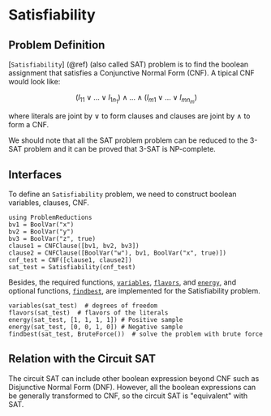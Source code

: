 # Satisfiability

## Problem Definition
[`Satisfiability`] (@ref) (also called SAT) problem is to find the boolean assignment that satisfies a Conjunctive Normal Form (CNF). A tipical CNF would look like:
```math
\left(l_{11} \vee \ldots \vee l_{1 n_1}\right) \wedge \ldots \wedge\left(l_{m 1} \vee \ldots \vee l_{m n_m}\right)
```
where literals are joint by $\vee$ to form clauses and clauses are joint by $\wedge$ to form a CNF.

We should note that all the SAT problem problem can be reduced to the $3$-SAT problem and it can be proved that $3$-SAT is NP-complete.

## Interfaces
To define an `Satisfiability` problem, we need to construct boolean variables, clauses, CNF.
```@repl Satisfiability
using ProblemReductions
bv1 = BoolVar("x")
bv2 = BoolVar("y")
bv3 = BoolVar("z", true)    
clause1 = CNFClause([bv1, bv2, bv3])
clause2 = CNFClause([BoolVar("w"), bv1, BoolVar("x", true)])
cnf_test = CNF([clause1, clause2])
sat_test = Satisfiability(cnf_test)
```

Besides, the required functions, [`variables`](@ref), [`flavors`](@ref), and [`energy`](@ref), and optional functions, [`findbest`](@ref), are implemented for the Satisfiability problem.
```@repl Satisfiability
variables(sat_test)  # degrees of freedom
flavors(sat_test)  # flavors of the literals
energy(sat_test, [1, 1, 1, 1]) # Positive sample
energy(sat_test, [0, 0, 1, 0]) # Negative sample
findbest(sat_test, BruteForce())  # solve the problem with brute force
```

## Relation with the Circuit SAT
The circuit SAT can include other boolean expression beyond CNF such as Disjunctive Normal Form (DNF). However, all the boolean expressions can be generally transformed to CNF, so the circuit SAT is "equivalent" with SAT.
